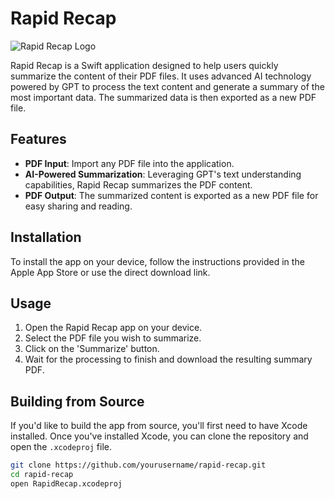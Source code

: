# Rapid Recap

![Rapid Recap Logo](logo.png)

Rapid Recap is a Swift application designed to help users quickly summarize the content of their PDF files. It uses advanced AI technology powered by GPT to process the text content and generate a summary of the most important data. The summarized data is then exported as a new PDF file.

## Features

- **PDF Input**: Import any PDF file into the application.
- **AI-Powered Summarization**: Leveraging GPT's text understanding capabilities, Rapid Recap summarizes the PDF content.
- **PDF Output**: The summarized content is exported as a new PDF file for easy sharing and reading.

## Installation

To install the app on your device, follow the instructions provided in the Apple App Store or use the direct download link.

## Usage

1. Open the Rapid Recap app on your device.
2. Select the PDF file you wish to summarize.
3. Click on the 'Summarize' button.
4. Wait for the processing to finish and download the resulting summary PDF.

## Building from Source

If you'd like to build the app from source, you'll first need to have Xcode installed. Once you've installed Xcode, you can clone the repository and open the `.xcodeproj` file.

```bash
git clone https://github.com/yourusername/rapid-recap.git
cd rapid-recap
open RapidRecap.xcodeproj
